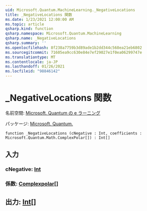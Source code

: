 ```yaml
---
uid: Microsoft.Quantum.MachineLearning._NegativeLocations
title: _NegativeLocations 関数
ms.date: 1/23/2021 12:00:00 AM
ms.topic: article
qsharp.kind: function
qsharp.namespace: Microsoft.Quantum.MachineLearning
qsharp.name: _NegativeLocations
qsharp.summary: ''
ms.openlocfilehash: 8f238a7759b3d89ade1b2dd344c568ea21eb6802
ms.sourcegitcommit: 71605ea9cc630e84e7ef29027e1f0ea06299747e
ms.translationtype: MT
ms.contentlocale: ja-JP
ms.lasthandoff: 01/26/2021
ms.locfileid: "98846142"
---
```

# <a name="_negativelocations-function"></a>_NegativeLocations 関数

名前空間: [Microsoft. Quantum の e ラーニング](xref:Microsoft.Quantum.MachineLearning)

パッケージ: [Microsoft. Quantum.](https://nuget.org/packages/Microsoft.Quantum.MachineLearning)




```qsharp
function _NegativeLocations (cNegative : Int, coefficients : Microsoft.Quantum.Math.ComplexPolar[]) : Int[]
```


## <a name="input"></a>入力

### <a name="cnegative--int"></a>cNegative: [Int](xref:microsoft.quantum.lang-ref.int)




### <a name="coefficients--complexpolar"></a>係数: [Complexpolar](xref:Microsoft.Quantum.Math.ComplexPolar)[]





## <a name="output--int"></a>出力: [Int](xref:microsoft.quantum.lang-ref.int)[]

